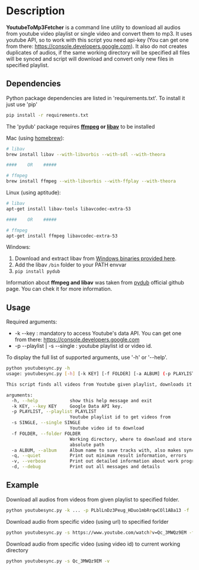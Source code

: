 # Description
**YoutubeToMp3Fetcher** is a command line utility to download all audios from youtube video playlist or single video and convert them to mp3. It uses youtube API, so to work with this script you need api-key (You can get one from there: https://console.developers.google.com). It also do not creates duplicates of audios, if the same working directory will be specified all files will be synced and script will download and convert only new files in specified playlist.

## Dependencies
Python package dependencies are listed in 'requirements.txt'. To install it just use 'pip'

```bash
pip install -r requirements.txt
```

The 'pydub' package requires **[ffmpeg](http://www.ffmpeg.org/) or 
[libav](http://libav.org/)** to be installed

Mac (using [homebrew](http://brew.sh)):

```bash
# libav
brew install libav --with-libvorbis --with-sdl --with-theora

####    OR    #####

# ffmpeg
brew install ffmpeg --with-libvorbis --with-ffplay --with-theora
```

Linux (using aptitude):

```bash
# libav
apt-get install libav-tools libavcodec-extra-53

####    OR    #####

# ffmpeg
apt-get install ffmpeg libavcodec-extra-53
```

Windows:

1. Download and extract libav from [Windows binaries provided here](http://builds.libav.org/windows/).
2. Add the libav `/bin` folder to your PATH envvar
3. `pip install pydub`

Information about **ffmpeg and libav** was taken from [pydub](https://github.com/jiaaro/pydub) official github page. You can chek it for more information.

## Usage

Required arguments:

* -k --key : mandatory to access Youtube's data API. You can get one from there: https://console.developers.google.com
* -p --playlist | -s --single : youtube playlist id or video id.

To display the full list of supported arguments, use '-h' or '--help'.

```bash
python youtubesync.py -h
usage: youtubesync.py [-h] [-k KEY] [-f FOLDER] [-a ALBUM] (-p PLAYLIST | -s SINGLE) [-q | -v | -d]

This script finds all videos from Youtube given playlist, downloads it and converts to mp3.

arguments:
  -h, --help            show this help message and exit
  -k KEY, --key KEY     Google Data API key.
  -p PLAYLIST, --playlist PLAYLIST
                        Youtube playlist id to get videos from
  -s SINGLE, --single SINGLE
                        Youtube video id to download
  -f FOLDER, --folder FOLDER
                        Working directory, where to download and store files,
                        absolute path
  -a ALBUM, --album     Album name to save tracks with, also makes sync only with album if exist
  -q, --quiet           Print out minimum result information, errors
  -v, --verbose         Print out detailed information about work progress
  -d, --debug           Print out all messages and details
```

## Example

Download all audios from videos from given playlist to specified folder.

```bash
python youtubesync.py -k ... -p PLblLnDz3Peug_HDuo1mbRrqwCOl1ABa13 -f 'C:\folder\to\download' -a from_youtube -v
```

Download audio from specific video (using url) to specified forlder
```bash
python youtubesync.py -s https://www.youtube.com/watch?v=Qc_3MWQz9EM -f 'C:\folder\to\download' -v
```

Download audio from specific video (using video id) to current working directory
```bash
python youtubesync.py -s Qc_3MWQz9EM -v
```
